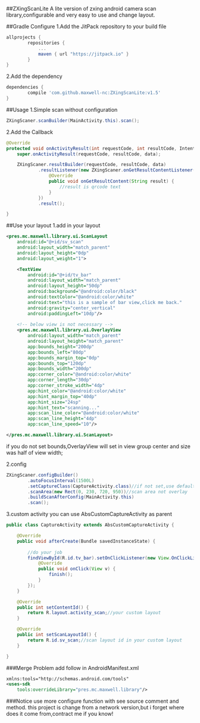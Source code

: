 ##ZXingScanLite
A lite version of zxing android camera scan library,configurable and very easy to use and change layout.


##Gradle Configure
1.Add the JitPack repository to your build file
```groovy
allprojects {
        repositories {
            ...
            maven { url "https://jitpack.io" }
        }
}
```
2.Add the dependency
```groovy
dependencies {
        compile 'com.github.maxwell-nc:ZXingScanLite:v1.5'
}
```
##Usage
1.Simple scan without configuration
```java
ZXingScaner.scanBuilder(MainActivity.this).scan();
```
2.Add the Callback
```java
@Override
protected void onActivityResult(int requestCode, int resultCode, Intent data) {
    super.onActivityResult(requestCode, resultCode, data);

    ZXingScaner.resultBuilder(requestCode, resultCode, data)
            .resultListener(new ZXingScaner.onGetResultContentListener() {
                @Override
                public void onGetResultContent(String result) {
                    //result is qrcode text
                }
            })
            .result();

}
```

##Use your layout
1.add in your layout
```xml
<pres.mc.maxwell.library.ui.ScanLayout
    android:id="@+id/sv_scan"
    android:layout_width="match_parent"
    android:layout_height="0dp"
    android:layout_weight="1">

    <TextView
        android:id="@+id/tv_bar"
        android:layout_width="match_parent"
        android:layout_height="50dp"
        android:background="@android:color/black"
        android:textColor="@android:color/white"
        android:text="this is a sample of bar view,click me back."
        android:gravity="center_vertical"
        android:paddingLeft="10dp"/>
		
    <!-- below view is not necessary -->
    <pres.mc.maxwell.library.ui.OverlayView
        android:layout_width="match_parent"
        android:layout_height="match_parent"
        app:bounds_height="200dp"
        app:bounds_left="80dp"
        app:bounds_margin_top="0dp"
        app:bounds_top="120dp"
        app:bounds_width="200dp"
        app:corner_color="@android:color/white"
        app:corner_length="30dp"
        app:corner_stroke_width="4dp"
        app:hint_color="@android:color/white"
        app:hint_margin_top="40dp"
        app:hint_size="24sp"
        app:hint_text="scanning..."
        app:scan_line_color="@android:color/white"
        app:scan_line_height="4dp"
        app:scan_line_speed="10"/>

</pres.mc.maxwell.library.ui.ScanLayout>
```

if you do not set bounds,OverlayView will set in view group center and size was half of view width;

2.config
```java
ZXingScaner.configBuilder()
        .autoFocusInterval(1500L)
        .setCaptureClass(CaptureActivity.class)//if not set,use default
        .scanArea(new Rect(0, 230, 720, 950))//scan area not overlay
        .buildScanAfterConfig(MainActivity.this)
        .scan();
```

3.custom activity
you can use AbsCustomCaptureActivity as parent
```java
public class CaptureActivity extends AbsCustomCaptureActivity {

    @Override
    public void afterCreate(Bundle savedInstanceState) {
	
		//do your job
        findViewById(R.id.tv_bar).setOnClickListener(new View.OnClickListener() {
            @Override
            public void onClick(View v) {
                finish();
            }
        });
    }

    @Override
    public int setContentId() {
        return R.layout.activity_scan;//your custom layout
    }

    @Override
    public int setScanLayoutId() {
        return R.id.sv_scan;//scan layout id in your custom layout
    }

}
```

###Merge Problem
add follow in AndroidManifest.xml
```xml
xmlns:tools="http://schemas.android.com/tools"
<uses-sdk
    tools:overrideLibrary="pres.mc.maxwell.library"/>
```

###Notice
use more configure function with see source comment and method.
this project is change from a network version,but i forget where does it come from,contract me if you know!
